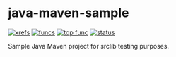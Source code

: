 java-maven-sample
=================

[![xrefs](https://sourcegraph.com/api/repos/github.com/sgtest/java-maven-sample/badges/xrefs.png)](https://sourcegraph.com/github.com/sgtest/java-maven-sample)
[![funcs](https://sourcegraph.com/api/repos/github.com/sgtest/java-maven-sample/badges/funcs.png)](https://sourcegraph.com/github.com/sgtest/java-maven-sample)
[![top func](https://sourcegraph.com/api/repos/github.com/sgtest/java-maven-sample/badges/top-func.png)](https://sourcegraph.com/github.com/sgtest/java-maven-sample)
[![status](https://sourcegraph.com/api/repos/github.com/sgtest/java-maven-sample/badges/status.png)](https://sourcegraph.com/github.com/sgtest/java-maven-sample)

Sample Java Maven project for srclib testing purposes.

